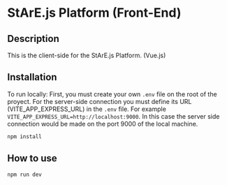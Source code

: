 # StArE.js Platform (Front-End)

## Description
This is the client-side for the StArE.js Platform. (Vue.js)

## Installation
To run locally:
First, you must create your own <code>.env</code> file on the root of the proyect.
For the server-side connection you must define its URL (VITE_APP_EXPRESS_URL) in the <code>.env</code> file. For example <code>VITE_APP_EXPRESS_URL=http://localhost:9000</code>. In this case the server side connection would be made on the port 9000 of the local machine.

```bash
npm install
```
## How to use

```bash
npm run dev
```
